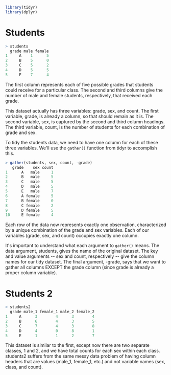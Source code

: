 ```r
library(tidyr)
library(dplyr)
```

# Students

```r
> students
  grade male female
1     A    1      5
2     B    5      0
3     C    5      2
4     D    5      5
5     E    7      4
```

The first column represents each of five possible grades that students could receive for a particular class. The second and third columns give the number of male and female students, respectively, that received each grade.

This dataset actually has three variables: grade, sex, and count. The first variable, grade, is already a column, so that should remain as it is. The second variable, sex, is captured by the second and third column headings. The third variable, count, is the number of students for each combination of grade and sex.

To tidy the students data, we need to have one column for each of these three variables. We'll use the `gather()` function from tidyr to accomplish this.

```r
> gather(students, sex, count, -grade)
   grade    sex count
1      A   male     1
2      B   male     5
3      C   male     5
4      D   male     5
5      E   male     7
6      A female     5
7      B female     0
8      C female     2
9      D female     5
10     E female     4
```

Each row of the data now represents exactly one observation, characterized by a unique combination of the grade and sex variables. Each of our variables (grade, sex, and count) occupies exactly one column.

It's important to understand what each argument to `gather()` means. The data argument, students, gives the name of the original dataset. The key and value arguments -- sex and count, respectively -- give the column names for our tidy dataset. The final argument, -grade, says that we want to gather all columns EXCEPT the grade column (since grade is already a proper column variable).

# Students 2

```r
> students2
  grade male_1 female_1 male_2 female_2
1     A      3        4      3        4
2     B      6        4      3        5
3     C      7        4      3        8
4     D      4        0      8        1
5     E      1        1      2        7
```

This dataset is similar to the first, except now there are two separate classes, 1 and 2, and we have total counts for each sex within each class. students2 suffers from the same messy data problem of having column headers that are values (male_1, female_1, etc.) and not variable names (sex, class, and count).
